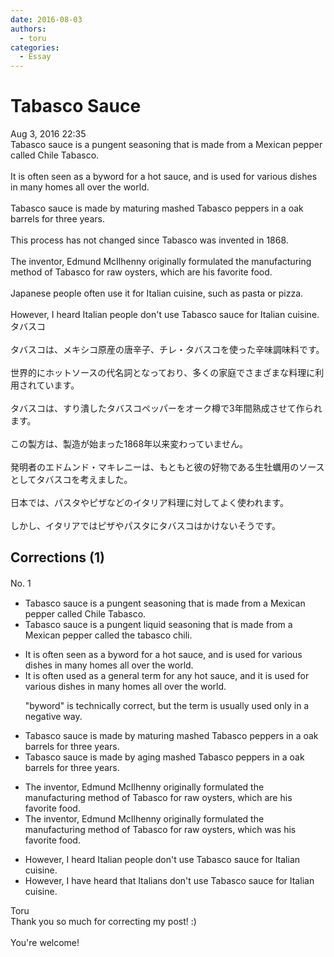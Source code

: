 ```yaml
---
date: 2016-08-03
authors:
  - toru
categories:
  - Essay
---
```


<h1 id="subject_show">Tabasco Sauce</h1>
<div class="date">Aug 3, 2016 22:35</div>
<div id="post"><div id="body_show_ori">
Tabasco sauce is a pungent seasoning that is made from a Mexican pepper called Chile Tabasco.<br/><br/>It is often seen as a byword for a hot sauce, and is used for various dishes in many homes all over the world.<br/><br/>Tabasco sauce is made by maturing mashed Tabasco peppers in a oak barrels for three years.<br/><br/>This process has not changed since Tabasco was invented in 1868.<br/><br/>The inventor, Edmund McIlhenny originally formulated the manufacturing method of Tabasco for raw oysters, which are his favorite food.<br/><br/>Japanese people often use it for Italian cuisine, such as pasta or pizza.<br/><br/>However, I heard Italian people don't use Tabasco sauce for Italian cuisine.
</div></div>

<!-- more -->

<div id="post_ja"><div id="body_show_mo">
タバスコ<br/><br/>タバスコは、メキシコ原産の唐辛子、チレ・タバスコを使った辛味調味料です。<br/><br/>世界的にホットソースの代名詞となっており、多くの家庭でさまざまな料理に利用されています。<br/><br/>タバスコは、すり潰したタバスコペッパーをオーク樽で3年間熟成させて作られます。<br/><br/>この製方は、製造が始まった1868年以来変わっていません。<br/><br/>発明者のエドムンド・マキレニーは、もともと彼の好物である生牡蠣用のソースとしてタバスコを考えました。<br/><br/>日本では、パスタやピザなどのイタリア料理に対してよく使われます。<br/><br/>しかし、イタリアではピザやパスタにタバスコはかけないそうです。
</div></div>

## Corrections (1)
<div id="block"><div class="first_name"> No. 1　<span class="just_name"></span></div><div id="block2">
<ul class="correction_field">
<li class="incorrect">Tabasco sauce is a pungent seasoning that is made from a Mexican pepper called Chile Tabasco.</li>
<li class="corrected correct">
Tabasco sauce is a pungent <span class="f_blue">liquid </span>seasoning <span class="f_blue"><span class="sline">that is</span></span> made from a Mexican pepper called <span class="f_blue">the tabasco chili. </span>
</li>
</ul>
<ul class="correction_field">
<li class="incorrect">It is often seen as a byword for a hot sauce, and is used for various dishes in many homes all over the world.</li>
<li class="corrected correct">
It is often <span class="f_blue">used</span> as a <span class="f_blue">general term</span> for a<span class="f_blue">ny</span> hot sauce, and <span class="f_blue">it </span>is used for various dishes in many homes all over the world.
<p class="correction_comment">"byword" is technically correct, but the term is usually used only in a negative way.</p>
</li>
</ul>
<ul class="correction_field">
<li class="incorrect">Tabasco sauce is made by maturing mashed Tabasco peppers in a oak barrels for three years.</li>
<li class="corrected correct">
Tabasco sauce is made by <span class="f_blue">aging</span> mashed Tabasco peppers in <span class="f_blue"><span class="sline">a</span></span> oak barrels for three years.
</li>
</ul>
<ul class="correction_field">
<li class="incorrect">The inventor, Edmund McIlhenny originally formulated the manufacturing method of Tabasco for raw oysters, which are his favorite food.</li>
<li class="corrected correct">
The inventor, Edmund McIlhenny originally formulated the manufacturing method of Tabasco for raw oysters, which <span class="f_blue">was</span> his favorite food.
</li>
</ul>
<ul class="correction_field">
<li class="incorrect">However, I heard Italian people don't use Tabasco sauce for Italian cuisine.</li>
<li class="corrected correct">
However, I <span class="f_blue">have </span>heard <span class="f_blue">that </span>Italian<span class="f_blue">s</span> don't use Tabasco sauce for Italian cuisine.
</li>
</ul>
</div><div class="name"><span class="just_name">Toru</span><br>
Thank you so much for correcting my post! :)
</div>
<div class="name"><span class="just_name"></span><br>
You're welcome!
</div>
</div>
